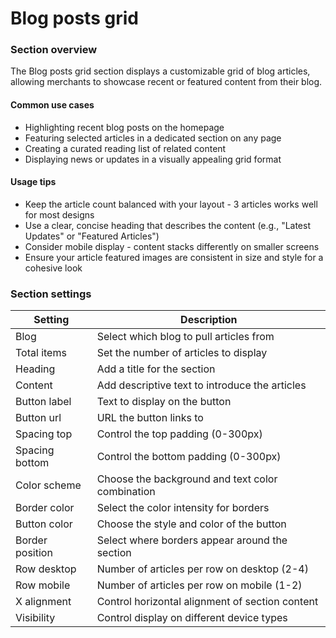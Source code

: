 # Blog posts grid

### Section overview

The Blog posts grid section displays a customizable grid of blog articles, allowing merchants to showcase recent or featured content from their blog.

#### Common use cases

* Highlighting recent blog posts on the homepage
* Featuring selected articles in a dedicated section on any page
* Creating a curated reading list of related content
* Displaying news or updates in a visually appealing grid format

#### Usage tips

* Keep the article count balanced with your layout - 3 articles works well for most designs
* Use a clear, concise heading that describes the content (e.g., "Latest Updates" or "Featured Articles")
* Consider mobile display - content stacks differently on smaller screens
* Ensure your article featured images are consistent in size and style for a cohesive look

### Section settings

| Setting         | Description                                      |
| --------------- | ------------------------------------------------ |
| Blog            | Select which blog to pull articles from          |
| Total items     | Set the number of articles to display            |
| Heading         | Add a title for the section                      |
| Content         | Add descriptive text to introduce the articles   |
| Button label    | Text to display on the button                    |
| Button url      | URL the button links to                          |
| Spacing top     | Control the top padding (0-300px)                |
| Spacing bottom  | Control the bottom padding (0-300px)             |
| Color scheme    | Choose the background and text color combination |
| Border color    | Select the color intensity for borders           |
| Button color    | Choose the style and color of the button         |
| Border position | Select where borders appear around the section   |
| Row desktop     | Number of articles per row on desktop (2-4)      |
| Row mobile      | Number of articles per row on mobile (1-2)       |
| X alignment     | Control horizontal alignment of section content  |
| Visibility      | Control display on different device types        |
